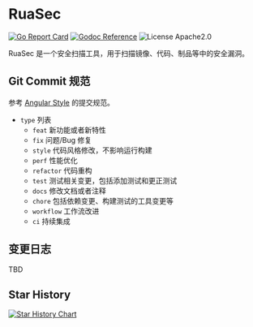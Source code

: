 # RuaSec

[![Go Report Card](https://goreportcard.com/badge/github.com/wuxler/ruasec)](https://goreportcard.com/report/github.com/wuxler/ruasec)
[![Godoc Reference](https://godoc.org/github.com/mattn/go-isatty?status.svg)](https://pkg.go.dev/github.com/wuxler/ruasec?status.svg)
![License Apache2.0](https://img.shields.io/badge/License-Apache2.0-blue.svg)

RuaSec 是一个安全扫描工具，用于扫描镜像、代码、制品等中的安全漏洞。

## Git Commit 规范

参考 [Angular Style](https://github.com/angular/angular/blob/main/CONTRIBUTING.md#commit) 的提交规范。

- `type` 列表
  - `feat` 新功能或者新特性
  - `fix` 问题/Bug 修复
  - `style` 代码风格修改，不影响运行构建
  - `perf` 性能优化
  - `refactor` 代码重构
  - `test` 测试相关变更，包括添加测试和更正测试
  - `docs` 修改文档或者注释
  - `chore` 包括依赖变更、构建测试的工具变更等
  - `workflow` 工作流改进
  - `ci` 持续集成

## 变更日志

TBD

## Star History

[![Star History Chart](https://api.star-history.com/svg?repos=wuxler/ruasec&type=Date)](https://star-history.com/#wuxler/ruasec&Date)
